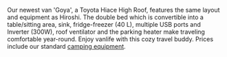 Our newest van 'Goya', a Toyota Hiace High Roof, features the same layout and equipment as Hiroshi. The double bed which is convertible into a table/sitting area, sink, fridge-freezer (40 L), multiple USB ports and Inverter (300W), roof ventilator and the parking heater make traveling comfortable year-round. Enjoy vanlife with this cozy travel buddy. Prices include our standard [camping equipment](#equipment "Camping Equipment").